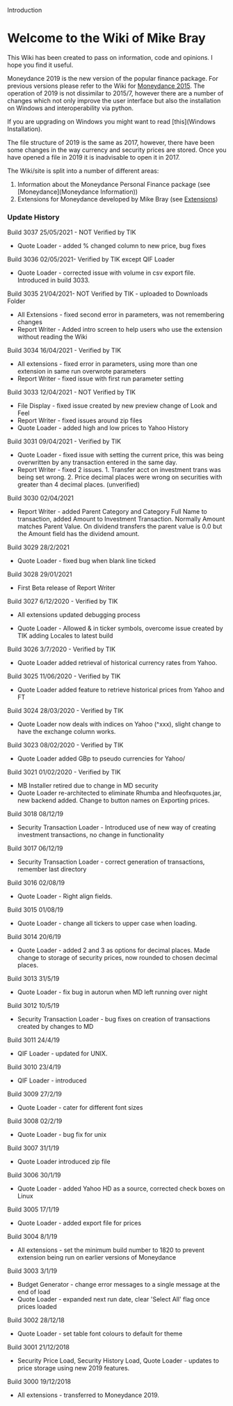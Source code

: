 Introduction

# Welcome to the Wiki of Mike Bray

This Wiki has been created to pass on information, code and opinions.  I hope you find it useful.

Moneydance 2019 is the new version of the popular finance package.  For previous versions please refer to the Wiki for [Moneydance 2015](https://bitbucket.org/mikerb/moneydance-2019/wiki). The operation of 2019 is not dissimilar to 2015/7, however there are a number of changes which not only improve the user interface but also the installation on Windows and interoperability via python.  

If you are upgrading on Windows you might want to read [this](Windows Installation).

The file structure of 2019 is the same as 2017, however, there have been some changes in the way currency and security prices are stored.  Once you have opened a file in 2019 it is inadvisable to open it in 2017.

The Wiki/site is split into a number of different areas:

1. Information about the Moneydance Personal Finance package (see [Moneydance](Moneydance Information))
2. Extensions for Moneydance developed by Mike Bray (see [Extensions](http://bitbucket.org/mikerb/moneydance-2019/wiki/Extensions))

### Update History ###
Build 3037 25/05/2021 - NOT Verified by TIK

* Quote Loader - added % changed column to new price, bug fixes

Build 3036 02/05/2021- Verified by TIK except QIF Loader

* Quote Loader - corrected issue with volume in csv export file. Introduced in build 3033.

Build 3035 21/04/2021- NOT Verified by TIK - uploaded to Downloads Folder

* All Extensions - fixed second error in parameters, was not remembering changes
* Report Writer - Added intro screen to help users who use the extension without reading the Wiki

Build 3034 16/04/2021 - Verified by TIK

* All extensions - fixed error in parameters, using more than one extension in same run overwrote parameters
* Report Writer - fixed issue with first run parameter setting

Build 3033 12/04/2021 - NOT Verified by TIK

* File Display - fixed issue created by new preview change of Look and Feel
* Report Writer - fixed issues around zip files
* Quote Loader - added high and low prices to Yahoo History

Build 3031 09/04/2021 - Verified by TIK

* Quote Loader - fixed issue with setting the current price, this was being overwritten by any transaction entered in the same day.
* Report Writer - fixed 2 issues. 1. Transfer acct on investment trans was being set wrong. 2. Price decimal places were wrong on securities with greater than 4 decimal places. (unverified)

Build 3030 02/04/2021

* Report Writer - added Parent Category and Category Full Name to transaction, added Amount to Investment Transaction.  Normally Amount matches Parent Value. On dividend transfers the parent value is 0.0 but the Amount field has the dividend amount.

Build 3029 28/2/2021

* Quote Loader - fixed bug when blank line ticked

Build 3028 29/01/2021 

* First Beta release of Report Writer

Build 3027 6/12/2020 - Verified by TIK

* All extensions updated debugging process

* Quote Loader - Allowed & in ticker symbols, overcome issue created by TIK adding Locales to latest build

Build 3026 3/7/2020 - Verified by TIK

* Quote Loader added retrieval of historical currency rates from Yahoo.

Build 3025 11/06/2020 - Verified by TIK

* Quote Loader added feature to retrieve historical prices from Yahoo and FT

Build 3024 28/03/2020 - Verified by TIK

* Quote Loader now deals with indices on Yahoo (^xxx), slight change to have the exchange column works.

Build 3023 08/02/2020 - Verified by TIK

* Quote Loader added GBp to pseudo currencies for Yahoo/

Build 3021 01/02/2020 - Verified by TIK

* MB Installer retired due to change in MD security
* Quote Loader re-architected to eliminate Rhumba and hleofxquotes.jar, new backend added.  Change to button names on Exporting prices.

Build 3018 08/12/19

* Security Transaction Loader - Introduced use of new way of creating investment transactions, no change in functionality

Build 3017 06/12/19

* Security Transaction Loader - correct generation of transactions, remember last directory

Build 3016 02/08/19

* Quote Loader - Right align fields.

Build 3015 01/08/19

* Quote Loader - change all tickers to upper case when loading.

Build 3014 20/6/19

* Quote Loader - added 2 and 3 as options for decimal places.  Made change to storage of security prices, now rounded to chosen decimal places.

Build 3013 31/5/19

* Quote Loader - fix bug in autorun when MD left running over night

Build 3012 10/5/19

* Security Transaction Loader - bug fixes on creation of transactions created by changes to MD

Build 3011 24/4/19

* QIF Loader - updated for UNIX.

Build 3010 23/4/19

* QIF Loader - introduced

Build 3009 27/2/19

* Quote Loader - cater for different font sizes

Build 3008 02/2/19 

* Quote Loader - bug fix for unix 

Build 3007 31/1/19

* Quote Loader introduced zip file

Build 3006 30/1/19

* Quote Loader - added Yahoo HD as a source, corrected check boxes on Linux

Build 3005 17/1/19

* Quote Loader - added export file for prices

Build 3004 8/1/19

* All extensions - set the minimum build number to 1820 to prevent extension being run on earlier versions of Moneydance

Build 3003 3/1/19

* Budget Generator - change error messages to a single message at the end of load
* Quote Loader - expanded next run date, clear 'Select All' flag once prices loaded

Build 3002 28/12/18

* Quote Loader - set table font colours to default for theme

Build 3001 21/12/2018

* Security Price Load, Security History Load, Quote Loader - updates to price storage using new 2019 features.

Build 3000 19/12/2018

* All extensions - transferred to Moneydance 2019.